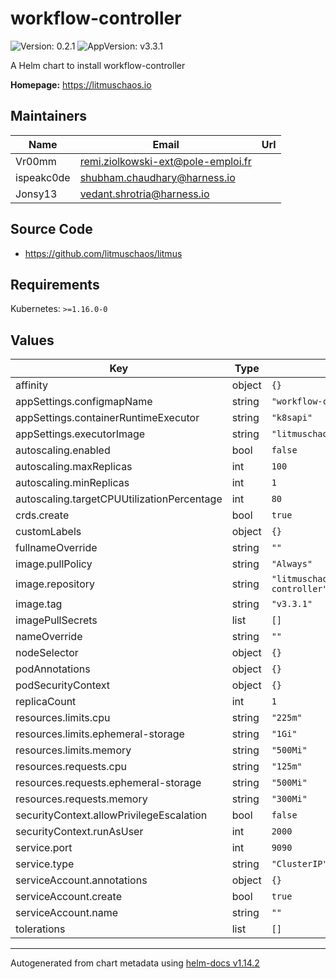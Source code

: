 # workflow-controller

![Version: 0.2.1](https://img.shields.io/badge/Version-0.2.1-informational?style=flat-square) ![AppVersion: v3.3.1](https://img.shields.io/badge/AppVersion-v3.3.1-informational?style=flat-square)

A Helm chart to install workflow-controller

**Homepage:** <https://litmuschaos.io>

## Maintainers

| Name | Email | Url |
| ---- | ------ | --- |
| Vr00mm | <remi.ziolkowski-ext@pole-emploi.fr> |  |
| ispeakc0de | <shubham.chaudhary@harness.io> |  |
| Jonsy13 | <vedant.shrotria@harness.io> |  |

## Source Code

* <https://github.com/litmuschaos/litmus>

## Requirements

Kubernetes: `>=1.16.0-0`

## Values

| Key | Type | Default | Description |
|-----|------|---------|-------------|
| affinity | object | `{}` |  |
| appSettings.configmapName | string | `"workflow-controller-configmap"` |  |
| appSettings.containerRuntimeExecutor | string | `"k8sapi"` |  |
| appSettings.executorImage | string | `"litmuschaos/argoexec:v3.3.1"` |  |
| autoscaling.enabled | bool | `false` |  |
| autoscaling.maxReplicas | int | `100` |  |
| autoscaling.minReplicas | int | `1` |  |
| autoscaling.targetCPUUtilizationPercentage | int | `80` |  |
| crds.create | bool | `true` |  |
| customLabels | object | `{}` |  |
| fullnameOverride | string | `""` |  |
| image.pullPolicy | string | `"Always"` |  |
| image.repository | string | `"litmuschaos.docker.scarf.sh/litmuschaos/workflow-controller"` |  |
| image.tag | string | `"v3.3.1"` |  |
| imagePullSecrets | list | `[]` |  |
| nameOverride | string | `""` |  |
| nodeSelector | object | `{}` |  |
| podAnnotations | object | `{}` |  |
| podSecurityContext | object | `{}` |  |
| replicaCount | int | `1` |  |
| resources.limits.cpu | string | `"225m"` |  |
| resources.limits.ephemeral-storage | string | `"1Gi"` |  |
| resources.limits.memory | string | `"500Mi"` |  |
| resources.requests.cpu | string | `"125m"` |  |
| resources.requests.ephemeral-storage | string | `"500Mi"` |  |
| resources.requests.memory | string | `"300Mi"` |  |
| securityContext.allowPrivilegeEscalation | bool | `false` |  |
| securityContext.runAsUser | int | `2000` |  |
| service.port | int | `9090` |  |
| service.type | string | `"ClusterIP"` |  |
| serviceAccount.annotations | object | `{}` |  |
| serviceAccount.create | bool | `true` |  |
| serviceAccount.name | string | `""` |  |
| tolerations | list | `[]` |  |

----------------------------------------------
Autogenerated from chart metadata using [helm-docs v1.14.2](https://github.com/norwoodj/helm-docs/releases/v1.14.2)
